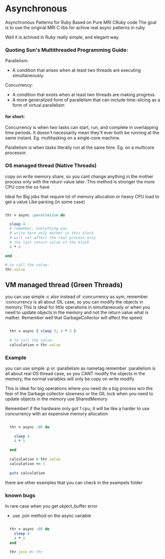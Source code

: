 Asynchronous
============

Asynchronous Patterns for Ruby Based on Pure MRI CRuby code
The goal is to use the original MRI C libs for achive
real async patterns in ruby

Well it is achived in Ruby really simple, and elegant way.


### Quoting Sun's Multithreaded Programming Guide:

Parallelism: 
- A condition that arises when at least two threads are executing simultaneously.

Concurrency: 
- A condition that exists when at least two threads are making progress. 
- A more generalized form of parallelism that can include time-slicing as a form of virtual parallelism

#### for short:

Concurrency is when two tasks can start, run, and complete in overlapping time periods.
It doesn't necessarily mean they'll ever both be running at the same instant.
Eg. multitasking on a single-core machine.

Parallelism is when tasks literally run at the same time.
Eg. on a multicore processor.


### OS managed thread (Native Threads)

copy on write memory share,
so you cant change anything in the mother process
only with the return value later.
This method is stronger the more CPU core the os have

Ideal for Big jobs that require lot of memory allocation or
heavy CPU load to get a value
Like parsing (in some case)

```ruby

thr = async :parallelism do

  sleep 4
  # remember, everything you
  # write here only mather in this block
  # will not affect the real process only
  # the last return value of the block
  4 * 5

end

# to call the value:
thr.value

```

## VM managed thread (Green Threads)

you can use simple :c also instead of :concurrency as sym,
remember :concurrency is all about GIL case, so
you can modify the objects in memory
This is ideal for little operations in simultaneously or
when you need to update objects in the memory and not the
return value what is mather.
Remember well that GarbageCollector will affect the speed.

```ruby

  thr = async { sleep 3; 4 * 3 }
  
  # to call the value:
  calculation = thr.value

```

### Example

you can use simple :p or :parallelism as nametag
remember :parallelism is all about real OS thread case, 
so you CANT modify the objects in the memory,
the normal variables will only be copy on write modify

This is ideal for big operations where you need do a big process
w/o the fear of the Garbage collector slowness or the GIL lock
when you need to update objects in the memory use SharedMemory

Remember! if the hardware only got 1 cpu, it will be like a harder
to use concurrency with an expensive memory allocation

```ruby

  thr = async :OS do
  
    sleep 4
    4 * 5
  
  end
  
  calculation = thr.value
  calculation += 1
  
  puts calculation

```


there are other examples that you can check in the exampels folder

### known bugs

In rare case when you get object_buffer error
* use .join method on the async variable

```ruby

  thr = async :OS do
    sleep 4
    4 * 5
  end
  
  thr.join #> thr

```
